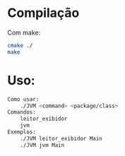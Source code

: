 # Compilação

Com make:

```sh
cmake ./
make
```

# Uso:

```sh
Como usar:
    ./JVM <command> <package/class>
Comandos:
    leitor_exibidor
    jvm
Exemplos:
    ./JVM leitor_exibidor Main
    ./JVM jvm Main
```
